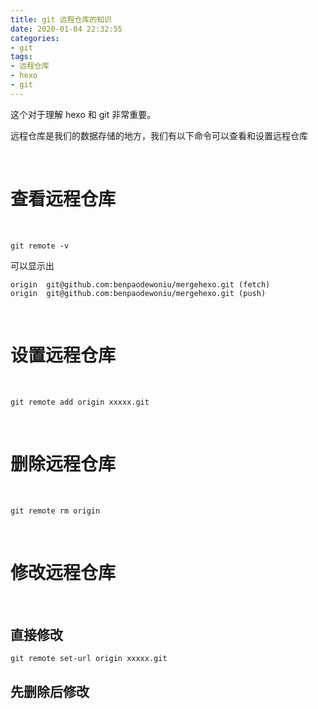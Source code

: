 ```yaml
---
title: git 远程仓库的知识
date: 2020-01-04 22:32:55
categories:
- git
tags:
- 远程仓库
- hexo
- git
---
```

这个对于理解 hexo 和 git 非常重要。

<!--more-->

远程仓库是我们的数据存储的地方，我们有以下命令可以查看和设置远程仓库

<br/>

# 查看远程仓库

<br/>

    git remote -v

可以显示出

    origin	git@github.com:benpaodewoniu/mergehexo.git (fetch)
    origin	git@github.com:benpaodewoniu/mergehexo.git (push)

<br/>

# 设置远程仓库

<br/>

    git remote add origin xxxxx.git

<br/>

# 删除远程仓库

<br/>

    git remote rm origin

<br/>

# 修改远程仓库

<br/>

## 直接修改

    git remote set-url origin xxxxx.git

## 先删除后修改


